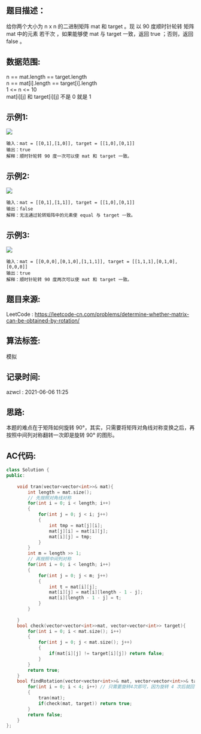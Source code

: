 ## 题目描述：
给你两个大小为 n x n 的二进制矩阵 mat 和 target 。现 以 90 度顺时针轮转 矩阵 mat 中的元素 若干次 ，如果能够使 mat 与 target 一致，返回 true ；否则，返回 false 。  

## 数据范围:
n == mat.length == target.length  
n == mat[i].length == target[i].length  
1 <= n <= 10  
mat[i][j] 和 target[i][j] 不是 0 就是 1  

## 示例1:
![](https://azwcl-images-hosting.oss-cn-shanghai.aliyuncs.com/notes/2021/20210606112400.png)
```
输入：mat = [[0,1],[1,0]], target = [[1,0],[0,1]]
输出：true
解释：顺时针轮转 90 度一次可以使 mat 和 target 一致。
```

## 示例2:
![](https://azwcl-images-hosting.oss-cn-shanghai.aliyuncs.com/notes/2021/20210606112412.png)
```
输入：mat = [[0,1],[1,1]], target = [[1,0],[0,1]]
输出：false
解释：无法通过轮转矩阵中的元素使 equal 与 target 一致。
```

## 示例3:
![](https://azwcl-images-hosting.oss-cn-shanghai.aliyuncs.com/notes/2021/20210606112436.png)
```
输入：mat = [[0,0,0],[0,1,0],[1,1,1]], target = [[1,1,1],[0,1,0],[0,0,0]]
输出：true
解释：顺时针轮转 90 度两次可以使 mat 和 target 一致。
```

## 题目来源:
LeetCode : https://leetcode-cn.com/problems/determine-whether-matrix-can-be-obtained-by-rotation/  

## 算法标签:
模拟  

## 记录时间:
azwcl :  2021-06-06 11:25

## 思路:
本题的难点在于矩阵如何旋转 90°，其实，只需要将矩阵对角线对称变换之后，再按照中间列对称翻转一次即是旋转 90° 的图形。

## AC代码:
```cpp
class Solution {
public:
    
    void tran(vector<vector<int>>& mat){
        int length = mat.size();
        // 先按照对角线对称
        for(int i = 0; i < length; i++)
        {
            for(int j = 0; j < i; j++)
            {
                int tmp = mat[j][i];
                mat[j][i] = mat[i][j];
                mat[i][j] = tmp;
            }
        }
        int m = length >> 1;
        // 再按照中间列对称
        for(int i = 0; i < length; i++)
        {
            for(int j = 0; j < m; j++)
            {
                int t = mat[i][j];
                mat[i][j] = mat[i][length - 1 - j];
                mat[i][length - 1 - j] = t;
            }
        }
        
    }
    bool check(vector<vector<int>>mat, vector<vector<int>> target){
        for(int i = 0; i < mat.size(); i++)
        {
            for(int j = 0; j < mat.size(); j++)
            {
                if(mat[i][j] != target[i][j]) return false;
            }
        }
        return true;
    }
    bool findRotation(vector<vector<int>>& mat, vector<vector<int>>& target) {
        for(int i = 0; i < 4; i++) // 只需要旋转4次即可，因为旋转 4 次后就回归了。
        {
            tran(mat);
            if(check(mat, target)) return true;
        }
        return false;
    }
};
```